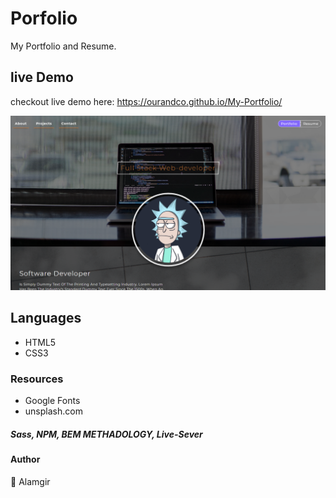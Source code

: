 # Porfolio
My Portfolio and Resume.

## live Demo

checkout live demo here: https://ourandco.github.io/My-Portfolio/

![](img/shot.PNG)

## Languages
- HTML5
- CSS3

### Resources
- Google Fonts
- unsplash.com

##### Sass, NPM, BEM METHADOLOGY, Live-Sever

#### Author
:bust_in_silhouette: Alamgir
